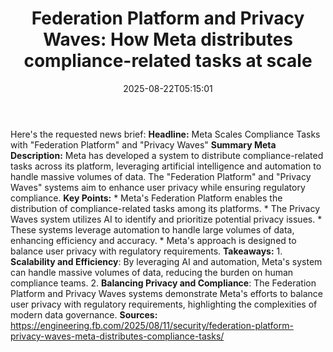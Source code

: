 ﻿---
title: "Federation Platform and Privacy Waves: How Meta distributes compliance-related tasks at scale"
date: "2025-08-22T05:15:01"
category: "Markets"
summary: ""
slug: "federation platform and privacy waves how meta distributes c"
source_urls:
  - "https://engineering.fb.com/2025/08/11/security/federation-platform-privacy-waves-meta-distributes-compliance-tasks/"
seo:
  title: "Federation Platform and Privacy Waves: How Meta distributes compliance-related tasks at scale | Hash n Hedge"
  description: ""
  keywords: ["news", "markets", "brief"]
---
Here's the requested news brief:  **Headline:** Meta Scales Compliance Tasks with "Federation Platform" and "Privacy Waves"  **Summary Meta Description:** Meta has developed a system to distribute compliance-related tasks across its platform, leveraging artificial intelligence and automation to handle massive volumes of data. The "Federation Platform" and "Privacy Waves" systems aim to enhance user privacy while ensuring regulatory compliance.  **Key Points:**  * Meta's Federation Platform enables the distribution of compliance-related tasks among its platforms. * The Privacy Waves system utilizes AI to identify and prioritize potential privacy issues. * These systems leverage automation to handle large volumes of data, enhancing efficiency and accuracy. * Meta's approach is designed to balance user privacy with regulatory requirements.  **Takeaways:**  1. **Scalability and Efficiency**: By leveraging AI and automation, Meta's system can handle massive volumes of data, reducing the burden on human compliance teams. 2. **Balancing Privacy and Compliance**: The Federation Platform and Privacy Waves systems demonstrate Meta's efforts to balance user privacy with regulatory requirements, highlighting the complexities of modern data governance.  **Sources:** https://engineering.fb.com/2025/08/11/security/federation-platform-privacy-waves-meta-distributes-compliance-tasks/ 
